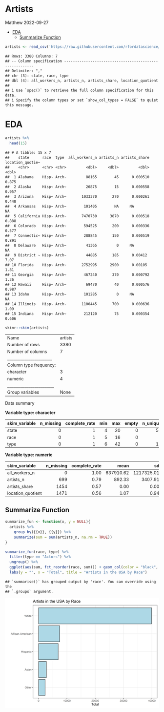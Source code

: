 Artists
================
Matthew
2022-09-27

-   <a href="#eda" id="toc-eda">EDA</a>
    -   <a href="#summarize-function" id="toc-summarize-function">Summarize
        Function</a>

``` r
artists <- read_csv('https://raw.githubusercontent.com/rfordatascience/tidytuesday/master/data/2022/2022-09-27/artists.csv')
```

    ## Rows: 3380 Columns: 7
    ## -- Column specification --------------------------------------------------------
    ## Delimiter: ","
    ## chr (3): state, race, type
    ## dbl (4): all_workers_n, artists_n, artists_share, location_quotient
    ## 
    ## i Use `spec()` to retrieve the full column specification for this data.
    ## i Specify the column types or set `show_col_types = FALSE` to quiet this message.

# EDA

``` r
artists %>% 
  head(15)
```

    ## # A tibble: 15 x 7
    ##    state      race  type  all_workers_n artists_n artists_share location_quotie~
    ##    <chr>      <chr> <chr>         <dbl>     <dbl>         <dbl>            <dbl>
    ##  1 Alabama    Hisp~ Arch~         88165        45      0.000510            0.875
    ##  2 Alaska     Hisp~ Arch~         26875        15      0.000558            0.957
    ##  3 Arizona    Hisp~ Arch~       1033370       270      0.000261            0.448
    ##  4 Arkansas   Hisp~ Arch~        101405        NA     NA                  NA    
    ##  5 California Hisp~ Arch~       7470730      3870      0.000518            0.888
    ##  6 Colorado   Hisp~ Arch~        594525       200      0.000336            0.577
    ##  7 Connectic~ Hisp~ Arch~        288845       150      0.000519            0.891
    ##  8 Delaware   Hisp~ Arch~         41365         0     NA                  NA    
    ##  9 District ~ Hisp~ Arch~         44885       185      0.00412             7.07 
    ## 10 Florida    Hisp~ Arch~       2752995      2900      0.00105             1.81 
    ## 11 Georgia    Hisp~ Arch~        467240       370      0.000792            1.36 
    ## 12 Hawaii     Hisp~ Arch~         69470        40      0.000576            0.987
    ## 13 Idaho      Hisp~ Arch~        101285         0     NA                  NA    
    ## 14 Illinois   Hisp~ Arch~       1100445       700      0.000636            1.09 
    ## 15 Indiana    Hisp~ Arch~        212120        75      0.000354            0.606

``` r
skimr::skim(artists)
```

|                                                  |         |
|:-------------------------------------------------|:--------|
| Name                                             | artists |
| Number of rows                                   | 3380    |
| Number of columns                                | 7       |
| \_\_\_\_\_\_\_\_\_\_\_\_\_\_\_\_\_\_\_\_\_\_\_   |         |
| Column type frequency:                           |         |
| character                                        | 3       |
| numeric                                          | 4       |
| \_\_\_\_\_\_\_\_\_\_\_\_\_\_\_\_\_\_\_\_\_\_\_\_ |         |
| Group variables                                  | None    |

Data summary

**Variable type: character**

| skim_variable | n_missing | complete_rate | min | max | empty | n_unique | whitespace |
|:--------------|----------:|--------------:|----:|----:|------:|---------:|-----------:|
| state         |         0 |             1 |   4 |  20 |     0 |       52 |          0 |
| race          |         0 |             1 |   5 |  16 |     0 |        5 |          0 |
| type          |         0 |             1 |   6 |  42 |     0 |       13 |          0 |

**Variable type: numeric**

| skim_variable     | n_missing | complete_rate |      mean |         sd |   p0 |      p25 |       p50 |       p75 |       p100 | hist  |
|:------------------|----------:|--------------:|----------:|-----------:|-----:|---------:|----------:|----------:|-----------:|:------|
| all_workers_n     |         0 |          1.00 | 637910.62 | 1217325.01 | 1335 | 40325.00 | 149612.50 | 627290.00 | 7686845.00 | ▇▁▁▁▁ |
| artists_n         |       699 |          0.79 |    892.33 |    3407.91 |    0 |     0.00 |    110.00 |    470.00 |   83575.00 | ▇▁▁▁▁ |
| artists_share     |      1454 |          0.57 |      0.00 |       0.00 |    0 |     0.00 |      0.00 |      0.00 |       0.02 | ▇▁▁▁▁ |
| location_quotient |      1471 |          0.56 |      1.07 |       0.94 |    0 |     0.61 |      0.86 |      1.19 |      15.63 | ▇▁▁▁▁ |

## Summarize Function

``` r
summarize_fun <- function(x, y = NULL){
  artists %>% 
    group_by({{x}}, {{y}}) %>% 
    summarize(sum = sum(artists_n, na.rm = TRUE))
}
```

``` r
summarize_fun(race, type) %>% 
  filter(type == "Actors") %>% 
  ungroup() %>% 
  ggplot(aes(sum, fct_reorder(race, sum))) + geom_col(color = "black", fill = "lightblue") +
  labs(y = "", x = "Total", title = "Artists in the USA by Race")
```

    ## `summarise()` has grouped output by 'race'. You can override using the
    ## `.groups` argument.

![](Artists_files/figure-gfm/unnamed-chunk-4-1.png)<!-- -->
